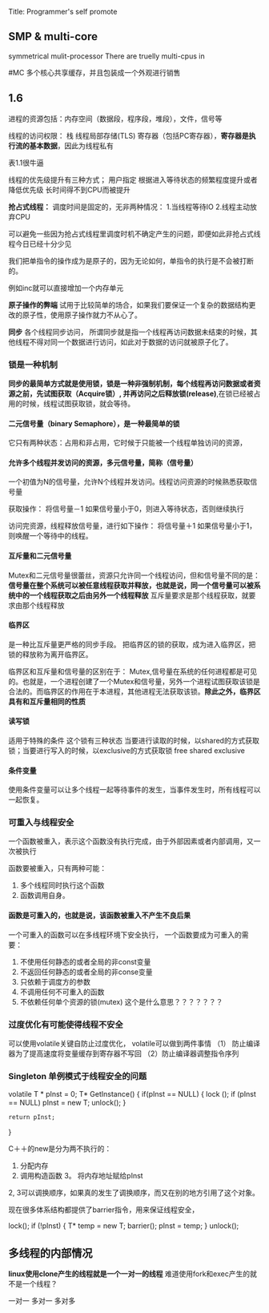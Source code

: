 Title: Programmer's self promote
## SMP & multi-core
symmetrical mulit-processor 
There are truelly multi-cpus in 

#MC
多个核心共享缓存，并且包装成一个外观进行销售

## 1.6
进程的资源包括：内存空间（数据段，程序段，堆段），文件，信号等

线程的访问权限：
栈
线程局部存储(TLS)
寄存器（包括PC寄存器），**寄存器是执行流的基本数据**，因此为线程私有

表1.1很牛逼



线程的优先级提升有三种方式；
用户指定
根据进入等待状态的频繁程度提升或者降低优先级
长时间得不到CPU而被提升


**抢占式线程：**
调度时间是固定的，无非两种情况：
1.当线程等待IO
2.线程主动放弃CPU

可以避免一些因为抢占式线程里调度时机不确定产生的问题，即便如此非抢占式线程今日已经十分少见


我们把单指令的操作成为是原子的，因为无论如何，单指令的执行是不会被打断的。

例如inc就可以直接增加一个内存单元

**原子操作的弊端**
试用于比较简单的场合，如果我们要保证一个复杂的数据结构更改的原子性，使用原子操作就力不从心了。


**同步**
各个线程同步访问，
所谓同步就是指一个线程再访问数据未结束的时候，其他线程不得对同一个数据进行访问，如此对于数据的访问就被原子化了。

### 锁是一种机制
**同步的最简单方式就是使用锁，锁是一种非强制机制，每个线程再访问数据或者资源之前，先试图获取（Acquire锁）, 并再访问之后释放锁(release)**,在锁已经被占用的时候，线程试图获取锁，就会等待。

#### 二元信号量（binary Semaphore），是一种最简单的锁
它只有两种状态：占用和非占用，它时候于只能被一个线程单独访问的资源，


#### 允许多个线程并发访问的资源，多元信号量，简称（信号量）
一个初值为N的信号量，允许N个线程并发访问。线程访问资源的时候熟悉获取信号量

获取操作：
将信号量－1
如果信号量小于0，则进入等待状态，否则继续执行

访问完资源，线程释放信号量，进行如下操作：
将信号量＋1
如果信号量小于1，则唤醒一个等待中的线程。


#### 互斥量和二元信号量
Mutex和二元信号量很蕾丝，资源只允许同一个线程访问，但和信号量不同的是：**信号量在整个系统可以被任意线程获取并释放，也就是说，同一个信号量可以被系统中的一个线程获取之后由另外一个线程释放**
互斥量要求是那个线程获取，就要求由那个线程释放

#### 临界区

是一种比互斥量更严格的同步手段。
把临界区的锁的获取，成为进入临界区，把锁的释放称为离开临界区。

临界区和互斥量和信号量的区别在于：
Mutex,信号量在系统的任何进程都是可见的。也就是，一个进程创建了一个Mutex和信号量，另外一个进程试图获取该锁是合法的。而临界区的作用在于本进程，其他进程无法获取该锁。**除此之外，临界区具有和互斥量相同的性质**


#### 读写锁
适用于特殊的条件
这个锁有三种状态
当要进行读取的时候，以shared的方式获取锁；当要进行写入的时候，以exclusive的方式获取锁
free
shared
exclusive


#### 条件变量
使用条件变量可以让多个线程一起等待事件的发生，当事件发生时，所有线程可以一起恢复。


### 可重入与线程安全
一个函数被重入，表示这个函数没有执行完成，由于外部因素或者内部调用，又一次被执行

函数要被重入，只有两种可能：
1. 多个线程同时执行这个函数
2. 函数调用自身。

#### 函数是可重入的，也就是说，该函数被重入不产生不良后果
一个可重入的函数可以在多线程环境下安全执行，
一个函数要成为可重入的需要：


1. 不使用任何静态的或者全局的非const变量
2. 不返回任何静态的或者全局的非conse变量
3. 只依赖于调度方的参数
4. 不调用任何不可重入的函数
5. 不依赖任何单个资源的锁(mutex) 这个是什么意思？？？？？？？
### 过度优化有可能使得线程不安全

可以使用volatile关键自防止过度优化，
volatile可以做到两件事情
（1） 防止编译器为了提高速度将变量缓存到寄存器不写回
 （2）防止编译器调整指令序列
 
 
 
### Singleton 单例模式于线程安全的问题

volatile T * pInst = 0;
T* GetInstance()
{
	if(pInst == NULL)
	{
		lock ();
		if (pInst == NULL)
			pInst = new T;
		unlock();
	}
	
	return pInst;
}


C＋＋的new是分为两不执行的：
1. 分配内存
2. 调用构造函数
3。 将内存地址赋给pInst

2, 3可以调换顺序，如果真的发生了调换顺序，而又在别的地方引用了这个对象。


现在很多体系结构都提供了barrier指令，用来保证线程安全，

lock();
if (!pInst)
{
	T* temp = new T;
	barrier();
	pInst = temp;
}
unlock();


## 多线程的内部情况

**linux使用clone产生的线程就是一个一对一的线程**
难道使用fork和exec产生的就不是一个线程？

一对一
多对一
多对多


